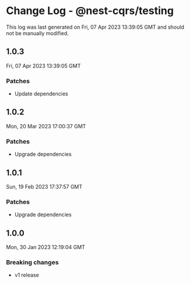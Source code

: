 # Change Log - @nest-cqrs/testing

This log was last generated on Fri, 07 Apr 2023 13:39:05 GMT and should not be manually modified.

## 1.0.3

Fri, 07 Apr 2023 13:39:05 GMT

### Patches

- Update dependencies

## 1.0.2

Mon, 20 Mar 2023 17:00:37 GMT

### Patches

- Upgrade dependencies

## 1.0.1

Sun, 19 Feb 2023 17:37:57 GMT

### Patches

- Upgrade dependencies

## 1.0.0

Mon, 30 Jan 2023 12:19:04 GMT

### Breaking changes

- v1 release
